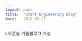 ```yaml
---
layout: post
title:  "Start Engineering Blog"
date:   2018-03-27
---
```


<p class="intro"><span class="dropcap">L</span>오픈놀 기술블로그 개설
